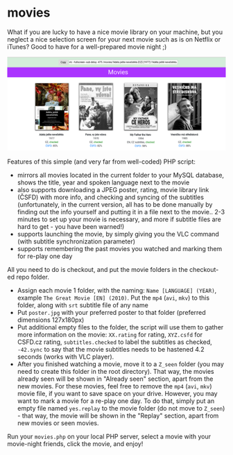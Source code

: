 # movies

What if you are lucky to have a nice movie library on your machine, but you neglect a nice selection screen for your next movie such as is on Netflix or iTunes? Good to have for a well-prepared movie night ;)

![Screenshot of movies](https://github.com/lacimarsik/movies/blob/master/screen.png)

Features of this simple (and very far from well-coded) PHP script:
* mirrors all movies located in the current folder to your MySQL database, shows the title, year and spoken language next to the movie
* also supports downloading a JPEG poster, rating, movie library link (ČSFD) with more info, and checking and syncing of the subtitles (unfortunately, in the current version, all has to be done manually by finding out the info yourself and putting it in a file next to the movie.. 2-3 minutes to set up your movie is necessary, and more if subtitle files are hard to get - you have been warned!)
* supports launching the movie, by simply giving you the VLC command (with subtitle synchronization parameter)
* supports remembering the past movies you watched and marking them for re-play one day

All you need to do is checkout, and put the movie folders in the checkout-ed repo folder.
* Assign each movie 1 folder, with the naming: `Name [LANGUAGE] (YEAR)`, example `The Great Movie [EN] (2010)`. Put the `mp4` (`avi`, `mkv`) to this folder, along with `srt` subtitle file of any name
* Put `poster.jpg` with your preferred poster to that folder (preferred dimensions 127x180px)
* Put additional empty files to the folder, the script will use them to gather more information on the movie: `XX.rating` for rating, `XYZ.csfd` for CSFD.cz rating, `subtitles.checked` to label the subtitles as checked, `-42.sync` to say that the movie subtitles needs to be hastened 4.2 seconds (works with VLC player).
* After you finished watching a movie, move it to a `Z_seen` folder (you may need to create this folder in the root directory). That way, the movies already seen will be shown in "Already seen" section, apart from the new movies. For these movies, feel free to remove the `mp4` (`avi`, `mkv`) movie file, if you want to save space on your drive. However, you may want to mark a movie for a re-play one day. To do that, simply put an empty file named `yes.replay` to the movie folder (do not move to `Z_seen`) - that way, the movie will be shown in the "Replay" section, apart from new movies or seen movies.

Run your `movies.php` on your local PHP server, select a movie with your movie-night friends, click the movie, and enjoy!
